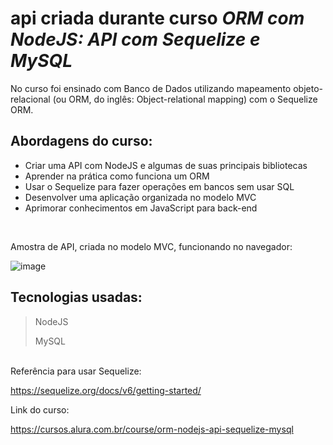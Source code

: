 # api criada durante curso *ORM com NodeJS: API com Sequelize e MySQL*

No curso foi ensinado com Banco de Dados utilizando mapeamento objeto-relacional (ou ORM, do inglês: Object-relational mapping) com o Sequelize ORM.

## Abordagens do curso:
- Criar uma API com NodeJS e algumas de suas principais bibliotecas
- Aprender na prática como funciona um ORM
- Usar o Sequelize para fazer operações em bancos sem usar SQL
- Desenvolver uma aplicação organizada no modelo MVC
- Aprimorar conhecimentos em JavaScript para back-end

<br>

Amostra de API, criada no modelo MVC, funcionando no navegador:

![image](https://user-images.githubusercontent.com/63618987/164550557-5663919c-6193-4255-8f6b-1e1ae237ec58.png)

## Tecnologias usadas:
> NodeJS
> 
> MySQL

<br>
Referência para usar Sequelize:

<a>https://sequelize.org/docs/v6/getting-started/</a>

Link do curso:

<a>https://cursos.alura.com.br/course/orm-nodejs-api-sequelize-mysql</a>

